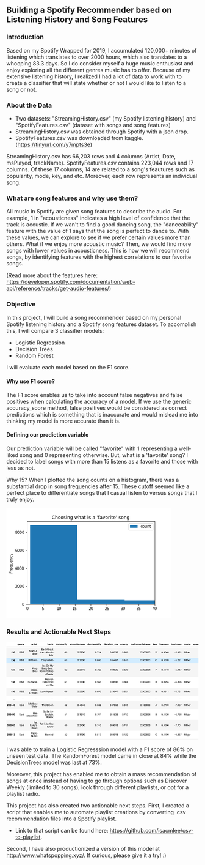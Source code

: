 ## Building a Spotify Recommender based on Listening History and Song Features
### Introduction
Based on my Spotify Wrapped for 2019, I accumulated 120,000+ minutes of listening which translates to over 2000 hours, which also translates to a whooping 83.3 days. So I do consider myself a huge music enthusiast and enjoy exploring all the different genres music has to offer. Because of my extensive listening history, I realized I had a lot of data to work with to create a classifier that will state whether or not I would like to listen to a song or not.

### About the Data 
* Two datasets: "StreamingHistory.csv" (my Spotify listening history) and "SpotifyFeatures.csv" (dataset with songs and song features)
* StreamingHistory.csv was obtained through Spotify with a json drop.
* SpotifyFeatures.csv was downloaded from kaggle. (https://tinyurl.com/y7mpts3e)

StreamingHistory.csv has 66,203 rows and 4 columns (Artist, Date, msPlayed, trackName). SpotifyFeatures.csv contains 223,044 rows and 17 columns. Of these 17 columns, 14 are related to a song's feautures such as popularity, mode, key, and etc.  Moreover, each row represents an individual song. 

### What are song features and why use them? 
All music in Spotify are given song features to describe the audio. For example, 1 in "acousticness" indicates a high level of confidence that the track is acoustic. If we wan't to find a good dancing song, the "danceability" feature with the value of 1 says that the song is perfect to dance to. With these values, we can explore to see if we prefer certain values more than others. What if we enjoy more acoustic music? Then, we would find more songs with lower values in acousticness. This is how we will recommend songs, by identifying features with the highest correlations to our favorite songs. 

(Read more about the features here: https://developer.spotify.com/documentation/web-api/reference/tracks/get-audio-features/)

### Objective
In this project, I will build a song recommender based on my personal Spotify listening history and a Spotify song features dataset. To accomplish this, I will compare 3 classifier models: 
* Logistic Regression
* Decision Trees 
* Random Forest

I will evaluate each model based on the F1 score.

#### Why use F1 score? 
The F1 score enables us to take into account false negatives and false positives when calculating the accuracy of a model. If we use the generic accuracy_score method, false positives would be considered as correct predictions which is something that is inaccurate and would mislead me into thinking my model is more accurate than it is. 
#### Defining our prediction variable
Our prediction variable will be called "favorite" with 1 representing a well-liked song and 0 representing otherwise.
But, what is a 'favorite' song? I decided to label songs with more than 15 listens as a favorite and those with less as not. 

Why 15? When I plotted the song counts on a histogram, there was a substantial drop in song frequencies after 15. These cutoff seemed like a perfect place to differentiate songs that I casual listen to versus songs that I truly enjoy. 

![favorite](data/favorite.png)

### Results and Actionable Next Steps
![Recommendations](data/recommendations.jpg)

I was able to train a Logistic Regresssion model with a F1 score of 86% on unseen test data. The RandomForest model came in close at 84% while the DecisionTrees model was last at 73%. 

Moreover, this project has enabled me to obtain a mass recommendation of songs at once instead of having to go through options such as Discover Weekly (limited to 30 songs), look through different playlists, or opt for a playlist radio.

This project has also created two actionable next steps. First, I created a script that enables me to automate playlist creations by converting .csv recommendation files into a Spotify playlist. 
* Link to that script can be found here: https://github.com/isacmlee/csv-to-playlist.

Second, I have also productionized a version of this model at http://www.whatspopping.xyz/. If curious, please give it a try! :)
